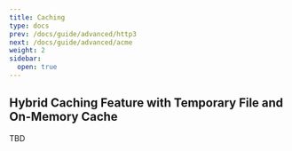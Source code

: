 ```yaml
---
title: Caching
type: docs
prev: /docs/guide/advanced/http3
next: /docs/guide/advanced/acme
weight: 2
sidebar:
  open: true
---
```


## Hybrid Caching Feature with Temporary File and On-Memory Cache

TBD
